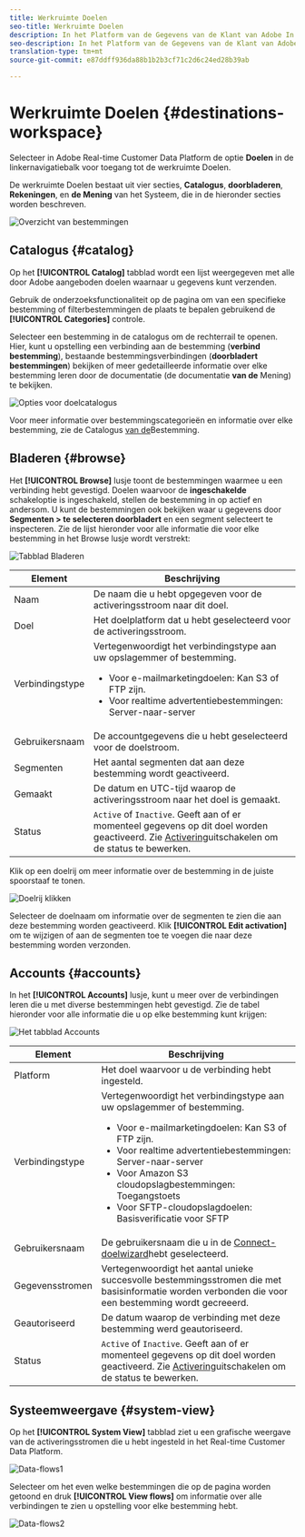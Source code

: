 ```yaml
---
title: Werkruimte Doelen
seo-title: Werkruimte Doelen
description: In het Platform van de Gegevens van de Klant van Adobe In real time, uitgezochte Doelen van de linkernavigatiebar om tot de bestemmingswerkruimte toegang te hebben.
seo-description: In het Platform van de Gegevens van de Klant van Adobe In real time, uitgezochte Doelen van de linkernavigatiebar om tot de bestemmingswerkruimte toegang te hebben.
translation-type: tm+mt
source-git-commit: e87ddff936da88b1b2b3cf71c2d6c24ed28b39ab

---
```



# Werkruimte Doelen {#destinations-workspace}

Selecteer in Adobe Real-time Customer Data Platform de optie **Doelen** in de linkernavigatiebalk voor toegang tot de werkruimte Doelen.

De werkruimte Doelen bestaat uit vier secties, **Catalogus**, **doorbladeren**, **Rekeningen**, en **de Mening** van het Systeem, die in de hieronder secties worden beschreven.

![Overzicht van bestemmingen](/help/rtcdp/destinations/assets/destinations-overview.png)

## Catalogus {#catalog}

Op het **[!UICONTROL Catalog]** tabblad wordt een lijst weergegeven met alle door Adobe aangeboden doelen waarnaar u gegevens kunt verzenden.

Gebruik de onderzoeksfunctionaliteit op de pagina om van een specifieke bestemming of filterbestemmingen de plaats te bepalen gebruikend de **[!UICONTROL Categories]** controle.

Selecteer een bestemming in de catalogus om de rechterrail te openen. Hier, kunt u opstelling een verbinding aan de bestemming (**verbind bestemming**), bestaande bestemmingsverbindingen (**doorbladert bestemmingen**) bekijken of meer gedetailleerde informatie over elke bestemming leren door de documentatie (de documentatie **van de** Mening) te bekijken.

![Opties voor doelcatalogus](/help/rtcdp/destinations/assets/destination-ui-catalog-options.png)

Voor meer informatie over bestemmingscategorieën en informatie over elke bestemming, zie de Catalogus [van de](/help/rtcdp/destinations/destinations-catalog.md)Bestemming.

## Bladeren {#browse}

Het **[!UICONTROL Browse]** lusje toont de bestemmingen waarmee u een verbinding hebt gevestigd. Doelen waarvoor de **ingeschakelde** schakeloptie is ingeschakeld, stellen de bestemming in op actief en andersom. U kunt de bestemmingen ook bekijken waar u gegevens door **Segmenten > te selecteren doorbladert** en een segment selecteert te inspecteren. Zie de lijst hieronder voor alle informatie die voor elke bestemming in het Browse lusje wordt verstrekt:

![Tabblad Bladeren](/help/rtcdp/destinations/assets/browse-tab.png)

| Element | Beschrijving |
---------|----------
| Naam | De naam die u hebt opgegeven voor de activeringsstroom naar dit doel. |
| Doel | Het doelplatform dat u hebt geselecteerd voor de activeringsstroom. |
| Verbindingstype | Vertegenwoordigt het verbindingstype aan uw opslagemmer of bestemming. <ul><li>Voor e-mailmarketingdoelen: Kan S3 of FTP zijn.</li><li>Voor realtime advertentiebestemmingen: Server-naar-server</li></ul> |
| Gebruikersnaam | De accountgegevens die u hebt geselecteerd voor de doelstroom. |
| Segmenten | Het aantal segmenten dat aan deze bestemming wordt geactiveerd. |
| Gemaakt | De datum en UTC-tijd waarop de activeringsstroom naar het doel is gemaakt. |
| Status | `Active` of `Inactive`. Geeft aan of er momenteel gegevens op dit doel worden geactiveerd. Zie [Activering](/help/rtcdp/destinations/activate-destinations.md#disable-activation)uitschakelen om de status te bewerken. |

Klik op een doelrij om meer informatie over de bestemming in de juiste spoorstaaf te tonen.

![Doelrij klikken](/help/rtcdp/destinations/assets/click-destination-row.png)

Selecteer de doelnaam om informatie over de segmenten te zien die aan deze bestemming worden geactiveerd. Klik **[!UICONTROL Edit activation]** om te wijzigen of aan de segmenten toe te voegen die naar deze bestemming worden verzonden.

## Accounts {#accounts}

In het **[!UICONTROL Accounts]** lusje, kunt u meer over de verbindingen leren die u met diverse bestemmingen hebt gevestigd. Zie de tabel hieronder voor alle informatie die u op elke bestemming kunt krijgen:

![Het tabblad Accounts](/help/rtcdp/destinations/assets/accounts-tab.png)

| Element | Beschrijving |
---------|----------
| Platform | Het doel waarvoor u de verbinding hebt ingesteld. |
| Verbindingstype | Vertegenwoordigt het verbindingstype aan uw opslagemmer of bestemming. <ul><li>Voor e-mailmarketingdoelen: Kan S3 of FTP zijn.</li><li>Voor realtime advertentiebestemmingen: Server-naar-server</li><li>Voor Amazon S3 cloudopslagbestemmingen: Toegangstoets </li><li>Voor SFTP-cloudopslagdoelen: Basisverificatie voor SFTP</li></ul> |
| Gebruikersnaam | De gebruikersnaam die u in de [Connect-doelwizard](/help/rtcdp/destinations/email-marketing-destinations.md#connect-destination)hebt geselecteerd. |
| Gegevensstromen | Vertegenwoordigt het aantal unieke succesvolle bestemmingsstromen die met basisinformatie worden verbonden die voor een bestemming wordt gecreeerd. |
| Geautoriseerd | De datum waarop de verbinding met deze bestemming werd geautoriseerd. |
| Status | `Active` of `Inactive`. Geeft aan of er momenteel gegevens op dit doel worden geactiveerd. Zie [Activering](/help/rtcdp/destinations/activate-destinations.md#disable-activation)uitschakelen om de status te bewerken. |

## Systeemweergave {#system-view}

Op het **[!UICONTROL System View]** tabblad ziet u een grafische weergave van de activeringsstromen die u hebt ingesteld in het Real-time Customer Data Platform.

![Data-flows1](/help/rtcdp/destinations/assets/data-flows1.png)

Selecteer om het even welke bestemmingen die op de pagina worden getoond en druk **[!UICONTROL View flows]** om informatie over alle verbindingen te zien u opstelling voor elke bestemming hebt.

![Data-flows2](/help/rtcdp/destinations/assets/data-flows2.png)